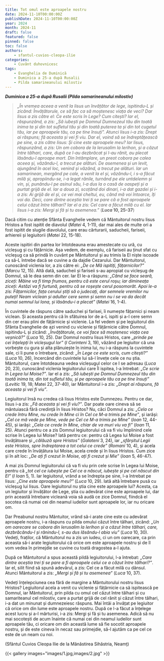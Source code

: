 ```yaml
---
title: Tot omul este aproapele nostru
date: 2024-11-10T00:00:00Z
publishDate: 2024-11-10T00:00:00Z
year: 2024
month: 2024-11
draft: false
featured: false
pinned: false
toc: false
authors:
    - sfantul-cuvios-cleopa-ilie
categories:
    - Cuvânt duhovnicesc
tags:
    - Evanghelia de Duminică
    - Duminica a 25-a după Rusalii
    - Pilda samarineanului milostiv
---
```

_**Duminica a 25-a după Rusalii (Pilda samarineanului milostiv)**_

> _„În vremea aceea a venit la Iisus un învățător de lege, ispitindu-L și zicând: Învățătorule, ce să fac ca să moștenesc viața de veci? Dar Iisus a zis către el: Ce este scris în Lege? Cum citești? Iar el, răspunzând, a zis: „Să iubești pe Domnul Dumnezeul tău din toată inima ta și din tot sufletul tău și din toată puterea ta și din tot cugetul tău, iar pe aproapele tău, ca pe tine însuți”. Atunci Iisus i-a zis: Drept ai răspuns; fă aceasta și vei fi viu. Dar el, voind să se îndreptățească pe sine, a zis către Iisus: Și cine este aproapele meu? Iar Iisus, răspunzând, a zis: Un om cobora de la Ierusalim la Ierihon, și a căzut între tâlhari, care, după ce l-au dezbrăcat și l-au rănit, au plecat lăsându-l aproape mort. Din întâmplare, un preot cobora pe calea aceea și, văzându-l, a trecut pe alături. De asemenea și un levit, ajungând în acel loc, venind și văzând, a trecut pe alături. Iar un samarinean, mergând pe cale, a venit la el și, văzându-l, i s-a făcut milă și, apropiindu-se, i-a legat rănile, turnând pe ele untdelemn și vin, și, punându-l pe asinul său, l-a dus la o casă de oaspeți și a purtat grijă de el. Iar a doua zi, scoțând doi dinari, i-a dat gazdei și i-a zis: Ai grijă de el și, ce vei mai cheltui, eu, când mă voi întoarce, îți voi da. Deci, care dintre aceștia trei ți se pare că a fost aproapele celui căzut între tâlhari? Iar el a zis: Cel care a făcut milă cu el. Iar Iisus i-a zis: Mergi și fă și tu asemenea.”_ (**_Luca_ 10, 25-37**)

Dacă citim cu atenție Sfânta Evanghelie vedem că Mântuitorul nostru Iisus Hristos a fost ispitit de diavolul (_Matei_ 4, 1-11), dar mai ales de multe ori a fost ispitit de slugile diavolului, care erau cărturarii, saducheii, fariseii, arhiereii și legiuitorii (_Matei_ 22, 15-18).

Aceste ispitiri din partea lor întotdeauna erau amestecate cu ură, cu vicleșug și cu fățărnicie. Așa vedem, de exemplu, că fariseii au ținut sfat cu vicleșug ca să prindă în cuvânt pe Mântuitorul și au trimis la El niște iscoade ca să-L întrebe dacă se cuvine a da dajdie Cezarului. Dar Mântuitorul, cunoscând viclenia lor, a zis către ei: _„De ce Mă ispitiți, fățarnicilor?”_ (_Marcu_ 12, 15). Altă dată, saducheii și fariseii s-au apropiat cu vicleșug de Domnul, să le dea semn din cer. Iar El le-a răspuns: _„Când se face seară, ziceți: Mâine va fi timp frumos, pentru că este cerul roșu; iar dimineața ziceți: Astăzi va fi furtună, pentru că se roșește cerul posomorât. Apoi le-a zis: Fățarnicilor, fața cerului știți să o judecați, dar semnele vremilor nu puteți! Neam viclean și adulter cere semn și semn nu i se va da decât numai semnul lui Iona, și lăsându-i a plecat”_ (_Matei_ 16, 1-4).

În cuvintele de răspuns către saduchei și farisei, îi numește fățarnici și neam viclean. Și aceasta pentru că în sfătuirea lor de a-L ispiti și a-I cere semn din cer erau plini de fățărnicie și viclenie. La fel vedem și pe legiuitorul din Sfânta Evanghelie de azi venind cu viclenie și fățărnicie către Domnul, ispitindu-L și zicând: _„Învățătorule, ce voi face să moștenesc viața cea veșnică?”_ (_Luca_ 10, 25). Dar Domnul nostru Iisus Hristos, care _„prinde pe cei înțelepți în vicleșugul lor”_ (_I Corinteni_ 3, 19), văzând pe legiuitor că una vorbește cu gura și alta plănuiește în inima lui, nu i-a răspuns la cuvintele sale, ci îi pune o întrebare, zicând: _„În Lege ce este scris, cum citești?”_ (_Luca_ 10, 26), încercând din cuvintele lui să-l învețe cele ce nu știa. Mântuitorul, care întotdeauna vedea vicleșugul celor ce I se adresau (_Luca_ 20, 23), cunoscând viclenia legiuitorului care Îl ispitea, l-a întrebat: _„Ce scrie în Legea lui Moise?”_. Iar el a zis: _„Să iubești pe Domnul Dumnezeul tău din toată inima ta, din tot sufletul tău, și pe aproapele tău ca pe tine însuți”_ (_Levitic_ 19, 18; Matei 22, 37-40), iar Mântuitorul i-a zis: _„Drept ai răspuns, fă aceasta și vei fi viu”_.

Legiuitorul însă nu credea că Iisus Hristos este Dumnezeu. Pentru ce dar, Iisus i-a zis: _„Fă aceasta și vei fi viu?”_. Dar poate oare cineva să se mântuiască fără credință în Iisus Hristos? Nu, căci Domnul a zis: _„Cela ce crede întru Mine, nu crede în Mine ci în Cel ce M-a trimis pe Mine”_, și iarăși: _„Cel ce mă vede pe Mine, vede pe Cel ce M-a trimis pe Mine”_ (_Ioan_ 12, 44-45), și iarăși: _„Cela ce crede în Mine, chiar de va muri viu va fi”_ (_Ioan_ 11, 25). Atunci pentru ce a zis Domnul legiuitorului că va fi viu împlinind cele scrise în Legea lui Moise? Iată pentru ce: pentru că Legea lui Moise a fost învățătoare și _„călăuză spre Hristos”_ (_Galateni_ 3, 24), iar _„sfârșitul Legii este Hristos, spre îndreptarea a tot celui ce crede”_ (_Romani_ 10, 4), și acela care crede în învățătura lui Moise, acela crede și în Iisus Hristos. Cum zice și în alt loc: _„De ați fi crezut în Moise, ați fi crezut și Mie”_ (_Ioan_ 5, 46-47).

A mai zis Domnul legiuitorului că va fi viu prin cele scrise în Legea lui Moise, pentru că _„tot cel ce iubește pe Cel ce a născut, iubește și pe cel născut din El”_ (_I Ioan_ 5, 1). Iar legiuitorul, vrând a se îndrepta pe sine, l-a întrebat pe Iisus: _„Cine este aproapele meu?”_ (_Luca_ 10, 29). Iată altă întrebare pusă cu vicleșug lui Iisus. Oare legiuitorul nu știa cine este aproapele lui? Acesta, ca un legiuitor și învățător de Lege, știa cu adevărat cine este aproapele lui, dar prin această întrebare vicleană voia să audă ce zice Domnul, fiindcă el socotea că numai cei din neamul iudeilor sunt aproapele lor, iar nu oricare om.

Dar Preabunul nostru Mântuitor, vrând să-i arate cine este cu adevărat aproapele nostru, i-a răspuns cu pilda omului căzut între tâlhari, zicând: _„Un om oarecare se cobora din Ierusalim la Ierihon și a căzut între tâlhari, care, dezbrăcându-l și rănindu-l, s-au dus lăsându-l abia viu”_ (_Luca_ 10, 30). Vedeți, fraților, că Mântuitorul nu a zis un iudeu, ci un om oarecare, ca prin aceasta să-i arate legiuitorului că orice om este aproapele nostru și de îl vom vedea în primejdie se cuvine cu toată dragostea a-l ajuta.

După ce Mântuitorul a spus această pildă legiuitorului, l-a întrebat: _„Care dintre aceștia trei ți se pare a fi aproapele celui ce a căzut între tâlhari?”_. Iar el, silit fiind să spună adevărul, a zis: Cel ce a făcut milă cu dânsul. Atunci Mântuitorul a zis: _„Mergi și fă și tu asemenea”_ (_Luca_ 10, 37).

Vedeți înțelepciunea cea fără de margine a Mântuitorului nostru Iisus Hristos? Legiuitorul acela a venit cu viclenie și fățărnicie ca să ispitească pe Domnul, iar Mântuitorul, prin pilda cu omul cel căzut între tâlhari și cu samariteanul cel milostiv, care a purtat grijă de cel rănit și căzut între tâlhari, i-a dat un minunat și dumnezeiesc răspuns. Mai întâi a învățat pe legiuitor că orice om din lume este aproapele nostru. După ce l-a făcut a înțelege acest lucru și a-l mărturisi, i-a zis: Mergi și fă și tu asemenea. Adică să nu mai socotești de acum înainte că numai cei din neamul iudeilor sunt aproapele tău, ci oricare om din această lume să fie socotit aproapele nostru, și de este cineva în necaz sau primejdie, să-l ajutăm ca pe cel ce este de un neam cu noi.

(Sfântul Cuvios Cleopa Ilie de la Mănăstirea Sihăstria, Neamț)

{{< gallery images="images/1.jpg,images/2.jpg" >}}